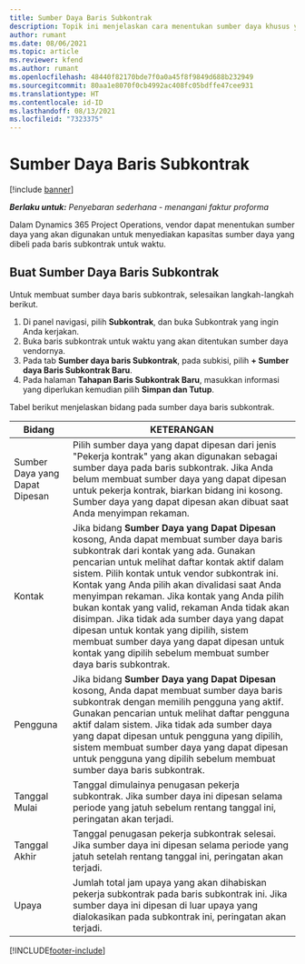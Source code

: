 ```yaml
---
title: Sumber Daya Baris Subkontrak
description: Topik ini menjelaskan cara menentukan sumber daya khusus yang disediakan oleh vendor untuk baris subkontrak tertentu untuk waktu.
author: rumant
ms.date: 08/06/2021
ms.topic: article
ms.reviewer: kfend
ms.author: rumant
ms.openlocfilehash: 48440f82170bde7f0a0a45f8f9849d688b232949
ms.sourcegitcommit: 80aa1e8070f0cb4992ac408fc05bdffe47cee931
ms.translationtype: HT
ms.contentlocale: id-ID
ms.lasthandoff: 08/13/2021
ms.locfileid: "7323375"
---
```

# <a name="subcontract-line-resources"></a>Sumber Daya Baris Subkontrak

[!include [banner](../../includes/dataverse-preview.md)]

_**Berlaku untuk:** Penyebaran sederhana - menangani faktur proforma_

Dalam Dynamics 365 Project Operations, vendor dapat menentukan sumber daya yang akan digunakan untuk menyediakan kapasitas sumber daya yang dibeli pada baris subkontrak untuk waktu.

## <a name="create-subcontract-line-resources"></a>Buat Sumber Daya Baris Subkontrak

Untuk membuat sumber daya baris subkontrak, selesaikan langkah-langkah berikut.

1. Di panel navigasi, pilih **Subkontrak**, dan buka Subkontrak yang ingin Anda kerjakan.
2. Buka baris subkontrak untuk waktu yang akan ditentukan sumber daya vendornya.
3. Pada tab **Sumber daya baris Subkontrak**, pada subkisi, pilih **+ Sumber daya Baris Subkontrak Baru**.
4. Pada halaman **Tahapan Baris Subkontrak Baru**, masukkan informasi yang diperlukan kemudian pilih **Simpan dan Tutup**.

Tabel berikut menjelaskan bidang pada sumber daya baris subkontrak.

| Bidang |  KETERANGAN |
| ----- | ------------ |
| Sumber Daya yang Dapat Dipesan | Pilih sumber daya yang dapat dipesan dari jenis "Pekerja kontrak" yang akan digunakan sebagai sumber daya pada baris subkontrak. Jika Anda belum membuat sumber daya yang dapat dipesan untuk pekerja kontrak, biarkan bidang ini kosong. Sumber daya yang dapat dipesan akan dibuat saat Anda menyimpan rekaman.  |
| Kontak | Jika bidang **Sumber Daya yang Dapat Dipesan** kosong, Anda dapat membuat sumber daya baris subkontrak dari kontak yang ada. Gunakan pencarian untuk melihat daftar kontak aktif dalam sistem. Pilih kontak untuk vendor subkontrak ini. Kontak yang Anda pilih akan divalidasi saat Anda menyimpan rekaman. Jika kontak yang Anda pilih bukan kontak yang valid, rekaman Anda tidak akan disimpan. Jika tidak ada sumber daya yang dapat dipesan untuk kontak yang dipilih, sistem membuat sumber daya yang dapat dipesan untuk kontak yang dipilih sebelum membuat sumber daya baris subkontrak. |
| Pengguna | Jika bidang **Sumber Daya yang Dapat Dipesan** kosong, Anda dapat membuat sumber daya baris subkontrak dengan memilih pengguna yang aktif. Gunakan pencarian untuk melihat daftar pengguna aktif dalam sistem. Jika tidak ada sumber daya yang dapat dipesan untuk pengguna yang dipilih, sistem membuat sumber daya yang dapat dipesan untuk pengguna yang dipilih sebelum membuat sumber daya baris subkontrak. |
| Tanggal Mulai | Tanggal dimulainya penugasan pekerja subkontrak. Jika sumber daya ini dipesan selama periode yang jatuh sebelum rentang tanggal ini, peringatan akan terjadi. |
| Tanggal Akhir | Tanggal penugasan pekerja subkontrak selesai. Jika sumber daya ini dipesan selama periode yang jatuh setelah rentang tanggal ini, peringatan akan terjadi. |
| Upaya | Jumlah total jam upaya yang akan dihabiskan pekerja subkontrak pada baris subkontrak ini. Jika sumber daya ini dipesan di luar upaya yang dialokasikan pada subkontrak ini, peringatan akan terjadi. |


[!INCLUDE[footer-include](../../includes/footer-banner.md)]
